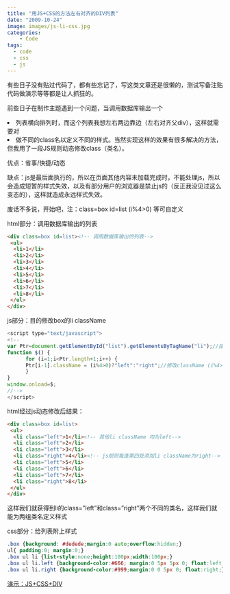 ```yaml
---
title: "用JS+CSS的方法左右对齐的DIV列表"
date: "2009-10-24"
image: images/js-li-css.jpg
categories:
    - Code
tags:
  - code
  - css
  - js
---
```



有些日子没有贴过代码了，都有些忘记了，写这类文章还是很懒的，测试写备注贴代码做演示等等都是让人抓狂的。

前些日子在制作主题遇到一个问题，当调用数据库输出一个<li>列表横向排列时，而这个列表我想左右两边靠边（左右对齐父div），这样就需要对<li>做不同的class名以定义不同的样式。当然实现这样的效果有很多解决的方法，但我用了一段JS规则动态修改class（类名）。

优点：省事/快捷/动态

缺点：js是最后面执行的，所以在页面其他内容未加载完成时，不能处理js，所以会造成短暂的样式失效，以及有部分用户的浏览器是禁止js的（反正我没见过这么变态的），这样就造成永远样式失效。

废话不多说，开始吧，注：class=box id=list   (i%4>0) 等可自定义

html部分：调用数据库输出的列表

```html
<div class=box id=list><!-- 调用数据库输出的列表-->
 <ul>
  <li>1</li>
  <li>2</li>
  <li>3</li>
  <li>4</li>
  <li>5</li>
  <li>6</li>
  <li>7</li>
  <li>8</li>
 </ul>
</div>
```
js部分：目的修改box的li className

```js
<script type="text/javascript">
<!--
var Ptr=document.getElementById("list").getElementsByTagName("li");//指定的id 属性值得到对象
function $() {
      for (i=1;i<Ptr.length+1;i++) {
      Ptr[i-1].className = (i%4>0)?"left":"right";//修改className (i%4>0)为节点
      }
}
window.onload=$;
//-->
</script>
```
html经过js动态修改后结果：

```html
<div class=box id=list>
 <ul>
  <li class="left">1</li><!-- 其他li className 均为left-->
  <li class="left">2</li>
  <li class="left">3</li>
  <li class="right">4</li><!-- js规则每逢第四处添加li className为right-->
  <li class="left">5</li>
  <li class="left">6</li>
  <li class="left">7</li>
  <li class="right">8</li>
 </ul>
</div>
```
这样我们就获得到li的class=”left”和class=”right”两个不同的类名，这样我们就能为两组类名定义样式

css部分：给列表附上样式

```css
.box {background: #dedede;margin:0 auto;overflow:hidden;}
ul{ padding:0; margin:0;}
.box ul li {list-style:none;height:100px;width:100px;}
.box ul li.left {background-color:#666; margin:0 5px 5px 0; float:left;}/* 左样式 */
.box ul li.right {background-color:#999;margin:0 0 5px 0; float:right;}/* 右样式 */
```

[演示：JS+CSS+DIV](./js-li-css.html)